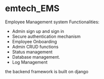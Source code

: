 # emtech_EMS
Employee Management system
Functionalities:
- Admin sign up and sign in
- Secure authentication mechanism
- Employee Onboarding
- Admin CRUD functions
- Status management
- Database management.
- Log Management


the backend framework is built on django


